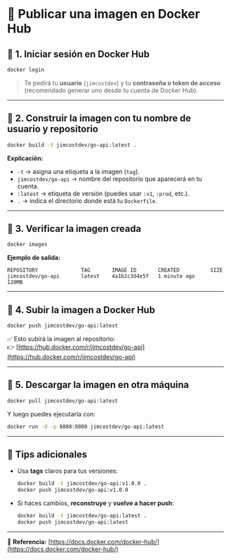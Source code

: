 # 🐳 Publicar una imagen en Docker Hub

## 🔹 1. Iniciar sesión en Docker Hub

```bash
docker login
```

> Te pedirá tu **usuario** (`jimcostdev`) y tu **contraseña o token de acceso** (recomendado generar uno desde tu cuenta de Docker Hub).

---

## 🔹 2. Construir la imagen con tu nombre de usuario y repositorio

```bash
docker build -t jimcostdev/go-api:latest .
```

**Explicación:**
- `-t` → asigna una etiqueta a la imagen (`tag`).
- `jimcostdev/go-api` → nombre del repositorio que aparecerá en tu cuenta.
- `:latest` → etiqueta de versión (puedes usar `:v1`, `:prod`, etc.).
- `.` → indica el directorio donde está tu `Dockerfile`.

---

## 🔹 3. Verificar la imagen creada

```bash
docker images
```

**Ejemplo de salida:**
```
REPOSITORY              TAG       IMAGE ID       CREATED          SIZE
jimcostdev/go-api       latest    4a1b2c3d4e5f   1 minute ago     120MB
```

---

## 🔹 4. Subir la imagen a Docker Hub

```bash
docker push jimcostdev/go-api:latest
```

✅ Esto subirá la imagen al repositorio:  
👉 [https://hub.docker.com/r/jimcostdev/go-api](https://hub.docker.com/r/jimcostdev/go-api)

---

## 🔹 5. Descargar la imagen en otra máquina

```bash
docker pull jimcostdev/go-api:latest
```

Y luego puedes ejecutarla con:

```bash
docker run -d -p 8080:8080 jimcostdev/go-api:latest
```

---

## 🧩 Tips adicionales

- Usa **tags** claros para tus versiones:  
  ```bash
  docker build -t jimcostdev/go-api:v1.0.0 .
  docker push jimcostdev/go-api:v1.0.0
  ```

- Si haces cambios, **reconstruye** y **vuelve a hacer push**:
  ```bash
  docker build -t jimcostdev/go-api:latest .
  docker push jimcostdev/go-api:latest
  ```

---

📘 **Referencia:** [https://docs.docker.com/docker-hub/](https://docs.docker.com/docker-hub/)
